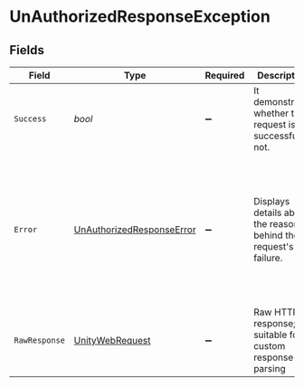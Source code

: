 # UnAuthorizedResponseException


## Fields

| Field                                                                                                            | Type                                                                                                             | Required                                                                                                         | Description                                                                                                      | Example                                                                                                          |
| ---------------------------------------------------------------------------------------------------------------- | ---------------------------------------------------------------------------------------------------------------- | ---------------------------------------------------------------------------------------------------------------- | ---------------------------------------------------------------------------------------------------------------- | ---------------------------------------------------------------------------------------------------------------- |
| `Success`                                                                                                        | *bool*                                                                                                           | :heavy_minus_sign:                                                                                               | It demonstrates whether the request is successful or not.                                                        | false                                                                                                            |
| `Error`                                                                                                          | [UnAuthorizedResponseError](../../Models/Components/UnAuthorizedResponseError.md)                                | :heavy_minus_sign:                                                                                               | Displays details about the reasons behind the request's failure.                                                 | {<br/>"success": false,<br/>"error": {<br/>"success": false,<br/>"error": {<br/>"code": 401,<br/>"message": "unauthorized"<br/>}<br/>}<br/>} |
| `RawResponse`                                                                                                    | [UnityWebRequest](https://docs.unity3d.com/2021.3/Documentation/ScriptReference/Networking.UnityWebRequest.html) | :heavy_minus_sign:                                                                                               | Raw HTTP response; suitable for custom response parsing                                                          |                                                                                                                  |